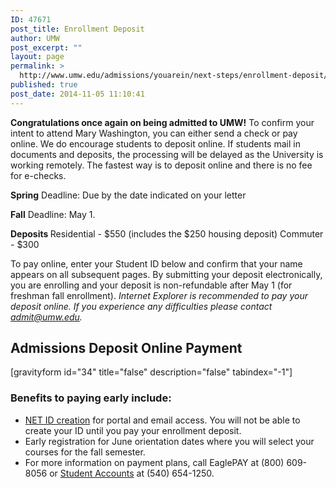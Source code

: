 ```yaml
---
ID: 47671
post_title: Enrollment Deposit
author: UMW
post_excerpt: ""
layout: page
permalink: >
  http://www.umw.edu/admissions/youarein/next-steps/enrollment-deposit/
published: true
post_date: 2014-11-05 11:10:41
---
```

<strong>Congratulations once again on being admitted to UMW!</strong> To confirm your intent to attend Mary Washington, you can either send a check or pay online. We do encourage students to deposit online. If students mail in documents and deposits, the processing will be delayed as the University is working remotely. The fastest way is to deposit online and there is no fee for e-checks.

<strong>Spring</strong> Deadline: Due by the date indicated on your letter

<strong>Fall</strong> Deadline: May 1.

<strong>Deposits
</strong>Residential - $550 (includes the $250 housing deposit)
Commuter - $300

To pay online, enter your Student ID below and confirm that your name appears on all subsequent pages. By submitting your deposit electronically, you are enrolling and your deposit is non-refundable after May 1 (for freshman fall enrollment). <em>Internet Explorer is recommended to pay your deposit online. If you experience any difficulties please contact <a href="mailto:admit@umw.edu">admit@umw.edu</a>.</em>
<h2>Admissions Deposit Online Payment</h2>
[gravityform id="34" title="false" description="false" tabindex="-1"]
<h3>Benefits to paying early include:</h3>
<ul>
 	<li><a href="http://technology.umw.edu/logins">NET ID creation</a> for portal and email access. You will not be able to create your ID until you pay your enrollment deposit.</li>
 	<li>Early registration for June orientation dates where you will select your courses for the fall semester.</li>
 	<li>For more information on payment plans, call EaglePAY at (800) 609-8056 or <a href="/directory/department/administration/finance/student-accounts/">Student Accounts</a> at (540) 654-1250.</li>
</ul>